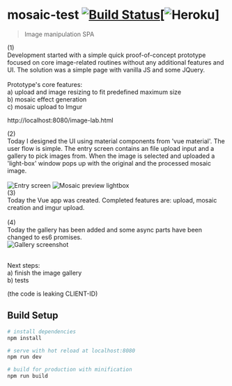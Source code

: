 # mosaic-test [![Build Status](https://travis-ci.org/luke-b/mosaic-test.svg?branch=master)](https://travis-ci.org/luke-b/mosaic-test)[![Heroku](http://heroku-badge.herokuapp.com/?app=mosaic-test&style=flat&svg=1)]

> Image manipulation SPA 

(1)<br />
Development started with a simple quick proof-of-concept prototype focused
on core image-related routines without any additional features and UI. 
The solution was a simple page with vanilla JS and some JQuery.<br />
<br />
Prototype's core features:<br />
a) upload and image resizing to fit predefined maximum size<br />
b) mosaic effect generation<br />
c) mosaic upload to Imgur<br />

http://localhost:8080/image-lab.html<br />

(2)<br />
Today I designed the UI using material components from 'vue material'. The user flow
is simple. The entry screen contains an file upload input and a gallery to pick 
images from. When the image is selected and uploaded a 'light-box' window pops up with
the original and the processed mosaic image.<br />
<br />
![Entry screen](https://raw.githubusercontent.com/luke-b/mosaic-test/master/ui-layout1.png)
![Mosaic preview lightbox](https://raw.githubusercontent.com/luke-b/mosaic-test/master/ui-layout2.png)
<br />
(3)<br />
Today the Vue app was created. Completed features are: upload, mosaic creation and imgur upload.<br />
<br />
(4)<br />
Today the gallery has been added and some async parts have been changed to es6 promises. <br />
![Gallery screenshot](https://github.com/luke-b/mosaic-test/blob/master/ui-shot1.png)<br/>
<br/>

Next steps:<br />
a) finish the image gallery<br />
b) tests<br />


(the code is leaking CLIENT-ID)




## Build Setup

``` bash
# install dependencies
npm install

# serve with hot reload at localhost:8080
npm run dev

# build for production with minification
npm run build
```
